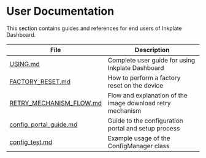 # User Documentation

This section contains guides and references for end users of Inkplate Dashboard.

| File | Description |
|------|-------------|
| [USING.md](USING.md) | Complete user guide for using Inkplate Dashboard |
| [FACTORY_RESET.md](FACTORY_RESET.md) | How to perform a factory reset on the device |
| [RETRY_MECHANISM_FLOW.md](RETRY_MECHANISM_FLOW.md) | Flow and explanation of the image download retry mechanism |
| [config_portal_guide.md](config_portal_guide.md) | Guide to the configuration portal and setup process |
| [config_test.md](config_test.md) | Example usage of the ConfigManager class |